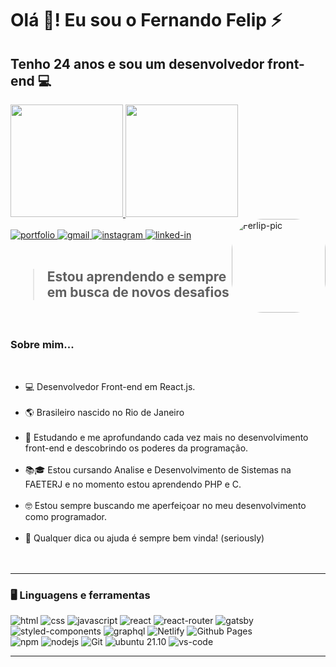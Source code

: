 <h1>Olá 👋! Eu sou o Fernando Felip ⚡</h1>
<h2>Tenho 24 anos e sou um desenvolvedor front-end 💻</h2>

<div align="left">
  <a href="https://github.com/fernandorussie">
  <img height="180em" src="https://github-readme-stats.vercel.app/api?username=fernandorussie&show_icons=true&theme=ocean_dark&include_all_commits=true&count_private=true"/>
  <img height="180em" src="https://github-readme-stats.vercel.app/api/top-langs/?username=fernandorussie&layout=compact&langs_count=7&theme=ocean_dark"/>
</div>
  <div>
    <img align="right" alt="Ferlip-pic" height="150" style="border-radius:50px;" src="https://lh3.googleusercontent.com/ODn_ApjLUgEEk2th6Nz2ociLI0diZ31qcExHae7nwwiImFwISefQbzll2GsGebHFXHnfH2_BQv_K2kZSyH-CTm3Ol1naq5LTH_BtigPBUI4_8Wbfr6iH6JjznUVZ3ZE5_1tAT3Xt3qJ8nMftg_VQs-pfHMF79_edtezk8fOE9gzO0I3KXReEGZndaYreON1VYb_6QUikpzLWXxarQYOXOnzw7NEipjiF6vnLvgYNJ-PsYEDdXyN9C8QHppW0IiB3_xIcpZt6Es_d48OOe9ZmVEyueHLMloe9A3pz_VskASrhK5-WvZoACo6wm-a1QIUaGGvft9DJaWBmajVc96rfr85ngKuz8bkD0kTr5GTUmE3cfSEy_60vjVH-5VLuDRIIMpPlY5feAZupeRJgZZDzIAxtl2TFoQ_dhXROq_94akco5q_LMXjutWkUUXgt-MQTB7l5FNeTHIhewmG2GJ2MsVxC9LTO-AFkrNM7CiwgvnXkgIPrawotzH068pNlBjWt87nKXNp2PgZXO6MeWarZXPl5oyjMXOoahq-wL7ZA8qeZtPYZi49wYV7jZ-T-_DdydHYddxWr4mDadrqnRCmChVjzv_7okV73lOw4NQ8fpJkYc2OK_TZpdpyxq1ThMLvGNEtSaO3YamWzE_C0c162YHNdNhOVcICUvFS5Xo8wt4T9fM5M1vyNaWuiUhAFz44s3UbjkPZAkMqnf7_Vx4Csbz3nHATFV7NUv_VKjgWOwcJQJ4j51uPDFEsefVj7yLpdacA8c-VMcbhIwUNe0BzsOgj9X1ykNTdPk8WFSMFajfTYEmenDLHWX67MwJOrr5w2pcA-cM_FVgSJfH7O9Ggf0hJ-eHPTDOgiq8i9JjQHBL38XBtbNfOgV-HosPZo4jAwgA2JxXPo2C9jIDO6Y4oCOnTrJknizxqyciD95A7tW-iMwfjXnsz3mfqaH4vjn_3M7ytCGhbDbiS63BSDdCPKw-m6AtqcUp8XB5pf2l8xHt7cH9UNYnc=s800-no?authuser=2">
  </div>
<!--*************** Contact ***************-->
<div>
  <br>
  <a href="https://ferlip.netlify.app" target="_blank">
    <img 
      src="https://img.shields.io/badge/Portfolio-323330?style=for-the-badge&amp;logo=Google-chrome&amp;logoColor=F7DF1E" 
      alt="portfolio">
  </a>
  <a href="mailto:fernandocesarrussiefelip@gmail.com">
    <img 
      src="https://img.shields.io/badge/Gmail-D14836?style=for-the-badge&amp;logo=Gmail&amp;logoColor=white" alt="gmail">
  </a>
  <a href="https://www.instagram.com/fernandorussie/">
    <img 
      src="https://img.shields.io/badge/Instagram-E4405F?style=for-the-badge&amp;logo=instagram&amp;logoColor=white" 
      alt="instagram">
  </a>
  <a href="www.linkedin.com/in/fernando-felip/">
    <img 
      src="https://img.shields.io/badge/Linkedin-0077B5?style=for-the-badge&amp;logo=LinkedIn&amp;logoColor=white" 
      alt="linked-in">
  </a>
</div>

<br />


<!--*************** About ***************-->

<div>
  <h2><blockquote>Estou aprendendo e sempre em busca de novos desafios</blockquote></h2>
  <br />
  <h3> Sobre mim...</h3>
  <br>
  <ul>
    <li>💻 Desenvolvedor Front-end em React.js.</li><br/>
    <li>🌎 Brasileiro nascido no Rio de Janeiro</li><br/>
    <li>🚀 Estudando e me aprofundando cada vez mais no desenvolvimento front-end e descobrindo os poderes da programação.</li><br/>
    <li>📚🎓 Estou cursando Analise e Desenvolvimento de Sistemas na FAETERJ e no momento estou aprendendo PHP e C.</li><br/>
    <li>🤓 Estou sempre buscando me aperfeiçoar no meu desenvolvimento como programador.</li><br/>
    <li>💬 Qualquer dica ou ajuda é sempre bem vinda! (seriously)</li><br/>
    <br/>
  </ul>
</div>

---


<h3>🖥️ Linguagens e ferramentas</h3>
<div>
  <img 
    src="https://img.shields.io/badge/HTML5-E34F26?style=for-the-badge&amp;logo=html5&amp;logoColor=white" 
    alt="html">
  <img 
    src="https://img.shields.io/badge/CSS3-1572B6?style=for-the-badge&amp;logo=css3&amp;logoColor=white" 
    alt="css">
  <img 
    src="https://img.shields.io/badge/JavaScript-323330?style=for-the-badge&amp;logo=javascript&amp;logoColor=F7DF1E" 
    alt="javascript">
  <img 
    src="https://img.shields.io/badge/React-0D0627?style=for-the-badge&amp;logo=react&amp;logoColor=61DAFB" 
    alt="react">
  <img 
    src="https://img.shields.io/badge/React_Router-CA4245?style=for-the-badge&amp;logo=react-router&amp;logoColor=white" 
    alt="react-router">
  <img 
    src="https://img.shields.io/badge/Gatsby-%23663399.svg?style=for-the-badge&logo=gatsby&logoColor=white" 
    alt="gatsby">
  <br>
  <img 
    src="https://img.shields.io/badge/styled_components-DB7093?style=for-the-badge&amp;logo=styled-components&amp;logoColor=white" 
    alt="styled-components">
  <img 
    src="https://img.shields.io/badge/-GraphQL-E10098?style=for-the-badge&logo=graphql&logoColor=white" 
    alt="graphql">
  <img 
    src="https://img.shields.io/badge/Netlify-30C8C9?style=for-the-badge&amp;logo=netlify&amp;logoColor=white" 
    alt="Netlify">
  <img 
    src="https://img.shields.io/badge/Github Pages-222222?style=for-the-badge&amp;logo=github&amp;logoColor=white" 
    alt="Github Pages">
<br>
  <img 
    src="https://img.shields.io/badge/NPM-%23000000.svg?style=for-the-badge&logo=npm&logoColor=white" 
    alt="npm">
  <img 
    src="https://img.shields.io/badge/node.js-6DA55F?style=for-the-badge&logo=node.js&logoColor=white" 
    alt="nodejs">
  <img 
    src="https://img.shields.io/badge/Git-F05032.svg?style=for-the-badge&logo=git&logoColor=white"
    alt="Git" />
  <img 
    src="https://img.shields.io/badge/Ubuntu-e95420?style=for-the-badge&amp;logo=ubuntu&amp;logoColor=white" 
    alt="ubuntu 21.10">
  <img 
    src="https://img.shields.io/badge/VS_Code-007ACC?style=for-the-badge&amp;logo=Visual-Studio-Code&amp;logoColor=white" 
    alt="vs-code">
</div>

---
